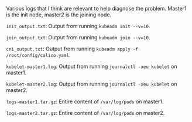 Various logs that I think are relevant to help diagnose the problem. Master1 is the init node, master2 is the joining node.

`init_output.txt`: Output from running `kubeadm init --v=10`.

`join_output.txt`: Output from running `kubeadm join --v=10`.

`cni_output.txt`: Output from running `kubeadm apply -f /root/config/calico.yaml`.

`kubelet-master1.log`: Output from running `journalctl -xeu kubelet` on master1.

`kubelet-master2.log`: Output from running `journalctl -xeu kubelet` on master2.

`logs-master1.tar.gz`: Entire content of `/var/log/pods` on master1.

`logs-master2.tar.gz`: Entire content of `/var/log/pods` on master2.